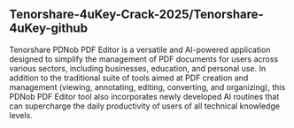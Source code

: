 ## Tenorshare-4uKey-Crack-2025/Tenorshare-4uKey-github

Tenorshare PDNob PDF Editor is a versatile and AI-powered application designed to simplify the management of PDF documents for users across various sectors, including businesses, education, and personal use. In addition to the traditional suite of tools aimed at PDF creation and management (viewing, annotating, editing, converting, and organizing), this PDNob PDF Editor tool also incorporates newly developed AI routines that can supercharge the daily productivity of users of all technical knowledge levels.



